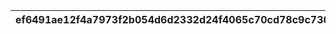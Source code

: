 |ef6491ae12f4a7973f2b054d6d2332d24f4065c70cd78c9c7309c2ac3069f537|57be9e9db9761d13aae8599df59c4a70342ba18cf412c5a3ca04d2f500e92ad0|7d406cac326e8b2a0d8fa9b81a165e33ce3016eb236f900df95044c32b231e5c|b0b597244d7075918d1d5bed2eb0912b31b14659eb6f640edcb2e6c2017e59ce|4f81d6df343420e192095206371b4c2582cd3f6b67f4621165e57dedb12772a5|
| --- | --- | --- | --- | --- |